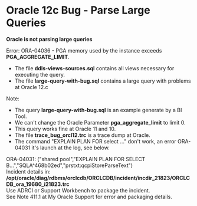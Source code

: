 # Oracle 12c Bug - Parse Large Queries


**Oracle is not parsing large queries**

Error: ORA-04036 - PGA memory used by the instance exceeds **PGA_AGGREGATE_LIMIT**.

*   The file **ddls-views-sources.sql** contains all views necessary for executing the query. 
*   The file **large-query-with-bug.sql** contains a large query with problems at Oracle 12.c

Note: 
*   The query **large-query-with-bug.sql** is an example generate by a BI Tool.
*   We can't change the Oracle Parameter **pga_aggregate_limit** to limit 0.
*   This query works fine at Oracle 11 and 10.
*   The file **trace_bug_orcl12.trc** is a trace dump at Oracle.
*   The command "EXPLAIN PLAN FOR select ..." don't work, an error ORA-04031 it's launch at the log, see below.

ORA-04031: ("shared pool","EXPLAIN PLAN FOR  SELECT B...","SQLA^468b02ed","prstxt:qcpiStoreParseText")  
Incident details in: **/opt/oracle/diag/rdbms/orclcdb/ORCLCDB/incident/incdir_21823/ORCLCDB_ora_19680_i21823.trc**  
Use ADRCI or Support Workbench to package the incident.  
See Note 411.1 at My Oracle Support for error and packaging details.  


